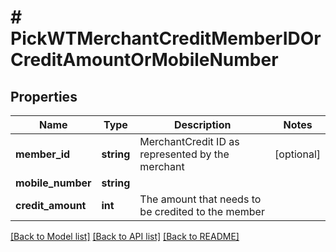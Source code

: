 # # PickWTMerchantCreditMemberIDOrCreditAmountOrMobileNumber

## Properties

Name | Type | Description | Notes
------------ | ------------- | ------------- | -------------
**member_id** | **string** | MerchantCredit ID as represented by the merchant | [optional]
**mobile_number** | **string** |  |
**credit_amount** | **int** | The amount that needs to be credited to the member |

[[Back to Model list]](../../README.md#models) [[Back to API list]](../../README.md#endpoints) [[Back to README]](../../README.md)
